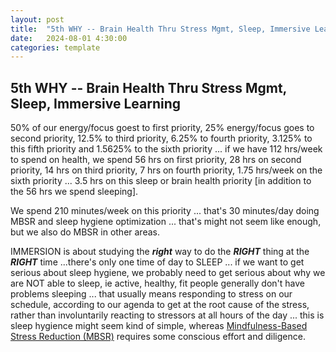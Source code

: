 ```yaml
---
layout: post
title:  "5th WHY -- Brain Health Thru Stress Mgmt, Sleep, Immersive Learning"
date:   2024-08-01 4:30:00
categories: template
---
```





## 5th WHY -- Brain Health Thru Stress Mgmt, Sleep, Immersive Learning

50% of our energy/focus goest to first priority, 25% energy/focus goes to second priority, 12.5% to third priority, 6.25% to fourth priority, 3.125% to this fifth priority and 1.5625% to the sixth priority ... if we have 112 hrs/week to spend on health, we spend 56 hrs on first priority, 28 hrs on second priority, 14 hrs on third priority, 7 hrs on fourth priority, 1.75 hrs/week on the sixth priority ... 3.5 hrs on this sleep or brain health priority [in addition to the 56 hrs we spend sleeping]. 

We spend 210 minutes/week on this priority ... that's 30 minutes/day doing MBSR and sleep hygiene optimization ... that's might not seem like enough, but we also do MBSR in other areas.

IMMERSION is about studying the ***right*** way to do the ***RIGHT*** thing at the ***RIGHT*** time ...there's only one time of day to SLEEP ... if we want to get serious about sleep hygiene, we probably need to get serious about why we are NOT able to sleep, ie active, healthy, fit people generally don't have problems sleeping ... that usually means responding to stress on our schedule, according to our agenda to get at the root cause of the stress, rather than involuntarily reacting to stressors at all hours of the day ... this is sleep hygience might seem kind of simple, whereas [Mindfulness-Based Stress Reduction (MBSR)](https://en.wikipedia.org/wiki/Mindfulness-based_stress_reduction) requires some conscious effort and diligence. 

